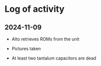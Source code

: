 # Log of activity

## 2024-11-09

* Alto retrieves ROMs from the unit

* Pictures taken

* At least two tantalum capacitors are dead

